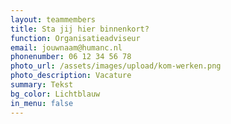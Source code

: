 ```yaml
---
layout: teammembers
title: Sta jij hier binnenkort?
function: Organisatieadviseur
email: jouwnaam@humanc.nl
phonenumber: 06 12 34 56 78
photo_url: /assets/images/upload/kom-werken.png
photo_description: Vacature
summary: T﻿ekst
bg_color: Lichtblauw
in_menu: false
---
```

